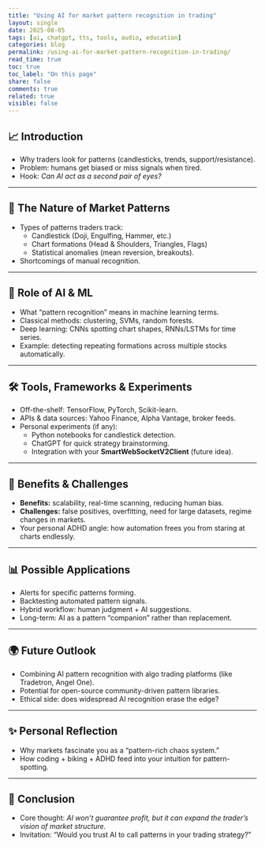 ```yaml
---
title: "Using AI for market pattern recognition in trading"
layout: single
date: 2025-08-05
tags: [ai, chatgpt, tts, tools, audio, education]
categories: blog
permalink: /using-ai-for-market-pattern-recognition-in-trading/
read_time: true
toc: true
toc_label: "On this page"
share: false
comments: true
related: true
visible: false
---
```


## 📈 Introduction
- Why traders look for patterns (candlesticks, trends, support/resistance).  
- Problem: humans get biased or miss signals when tired.  
- Hook: *Can AI act as a second pair of eyes?*  

---

## 🧩 The Nature of Market Patterns
- Types of patterns traders track:  
  - Candlestick (Doji, Engulfing, Hammer, etc.)  
  - Chart formations (Head & Shoulders, Triangles, Flags)  
  - Statistical anomalies (mean reversion, breakouts).  
- Shortcomings of manual recognition.  

---

## 🤖 Role of AI & ML
- What “pattern recognition” means in machine learning terms.  
- Classical methods: clustering, SVMs, random forests.  
- Deep learning: CNNs spotting chart shapes, RNNs/LSTMs for time series.  
- Example: detecting repeating formations across multiple stocks automatically.  

---

## 🛠️ Tools, Frameworks & Experiments
- Off-the-shelf: TensorFlow, PyTorch, Scikit-learn.  
- APIs & data sources: Yahoo Finance, Alpha Vantage, broker feeds.  
- Personal experiments (if any):  
  - Python notebooks for candlestick detection.  
  - ChatGPT for quick strategy brainstorming.  
  - Integration with your **SmartWebSocketV2Client** (future idea).  

---

## 🎯 Benefits & Challenges
- **Benefits:** scalability, real-time scanning, reducing human bias.  
- **Challenges:** false positives, overfitting, need for large datasets, regime changes in markets.  
- Your personal ADHD angle: how automation frees you from staring at charts endlessly.  

---

## 📊 Possible Applications
- Alerts for specific patterns forming.  
- Backtesting automated pattern signals.  
- Hybrid workflow: human judgment + AI suggestions.  
- Long-term: AI as a pattern “companion” rather than replacement.  

---

## 🌍 Future Outlook
- Combining AI pattern recognition with algo trading platforms (like Tradetron, Angel One).  
- Potential for open-source community-driven pattern libraries.  
- Ethical side: does widespread AI recognition erase the edge?  

---

## ✨ Personal Reflection
- Why markets fascinate you as a “pattern-rich chaos system.”  
- How coding + biking + ADHD feed into your intuition for pattern-spotting.  

---

## 📌 Conclusion
- Core thought: *AI won’t guarantee profit, but it can expand the trader’s vision of market structure.*  
- Invitation: “Would you trust AI to call patterns in your trading strategy?”  
